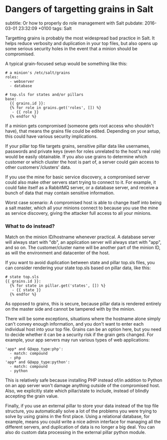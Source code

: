 # Dangers of targetting grains in Salt
subtitle: Or how to properly do role management with Salt
pubdate: 2016-03-01 23:32:09 +0100
tags: Salt

Targetting grains is probably the most widespread bad practice in Salt. It helps
reduce verbosity and duplication in your top files, but also opens up some
serious security holes in the event that a minion should be compromised.

A typical grain-focused setup would be something like this:

	# a minion's /etc/salt/grains
	roles:
	  - webserver
	  - database

	# top.sls for states and/or pillars
	base:
	  {{ grains.id }}:
	  {% for role in grains.get('roles', []) %}
	   - {{ role }}
	  {% endfor %}

If a minion gets compromised (someone gets root access who shouldn't have), that
means the grains file could be edited. Depending on your setup, this could have
various security implications.

If your pillar top file targets grains, sensitive pillar data like usernames,
passwords and private keys (even for roles unrelated to the host's real role)
would be easily obtainable. If you also use grains to determine which customer
or which cluster the host is part of, a server could gain access to other
customers'/clusters' data.

If you use the mine for basic service discovery, a compromised server could also
make other servers start trying to connect to it. For example, it could fake
itself as a RabbitMQ server, or a database server, and receive a bunch of data
that may contain sensitive information.

Worst case scenario: A compromised host is able to change itself into being a
salt master, which all your minions connect to because you use the mine as
service discovery, giving the attacker full access to all your minions.


### What to do instead?

Match on the minion ID/hostname whenever practical. A database server will
always start with "db", an application server will always start with "app", and
so on. The customer/cluster name will be another part of the minion ID, as will
the environment and datacenter of the host.

If you want to avoid duplication between state and pillar top.sls files, you can
consider rendering your state top.sls based on pillar data, like this:

	# state top.sls
	{{ grains.id }}:
	  {% for state in pillar.get('states', []) %}
	   - {{ state }}
	  {% endfor %}

As opposed to grains, this is secure, because pillar data is rendered entirely
on the master side and cannot be tampered with by the minion. 

There will be some exceptions, situations where the hostname alone simply can't
convey enough information, and you don't want to enter each individual host into
your top file. Grains can be an option here, but you need to decide whether it
can be a security risk if the grain gets changed. For example, your app servers
may run various types of web applications:

	'app* and G@app_type:php':
	  - match: compound
	  - php
	'app* and G@app_type:python':
	  - match: compound
	  - python

This is relatively safe because installing PHP instead of/in addition to Python
on an app server won't damage anything outside of the compromised host. Also,
we explicitly state which pillar/state to include, instead of blindly accepting
the grain value.

Finally, if you use an external pillar to store your data instead of the top
file structure, you automatically solve a lot of the problems you were trying to
solve by using grains in the first place. Using a relational database, for
example, means you could write a nice admin interface for managing all the
different servers, and duplication of data is no longer a big deal. You can also
do custom data processing in the external pillar python module.

